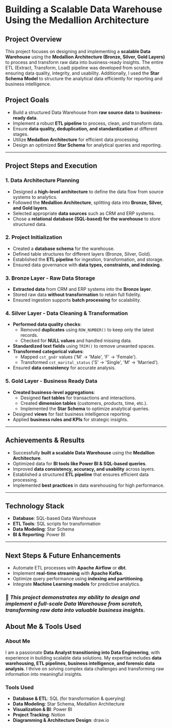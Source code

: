 # **Building a Scalable Data Warehouse Using the Medallion Architecture**

## **Project Overview**

This project focuses on designing and implementing a **scalable Data Warehouse** using the **Medallion Architecture (Bronze, Silver, Gold Layers)** to process and transform raw data into business-ready insights. The entire ETL (Extract, Transform, Load) pipeline was developed from scratch, ensuring data quality, integrity, and usability. Additionally, I used the **Star Schema Model** to structure the analytical data efficiently for reporting and business intelligence.

## **Project Goals**

- Build a structured Data Warehouse from **raw source data** to **business-ready data**.
- Implement a robust **ETL pipeline** to process, clean, and transform data.
- Ensure **data quality, deduplication, and standardization** at different stages.
- Utilize **Medallion Architecture** for efficient data processing.
- Design an optimized **Star Schema** for analytical queries and reporting.

---

## **Project Steps and Execution**

### **1. Data Architecture Planning**

- Designed a **high-level architecture** to define the data flow from source systems to analytics.
- Followed the **Medallion Architecture**, splitting data into **Bronze, Silver, and Gold layers**.
- Selected appropriate **data sources** such as CRM and ERP systems.
- Chose a **relational database (SQL-based) for the warehouse** to store structured data.

### **2. Project Initialization**

- Created a **database schema** for the warehouse.
- Defined table structures for different layers (Bronze, Silver, Gold).
- Established the **ETL pipeline** for ingestion, transformation, and storage.
- Ensured data governance with **data types, constraints, and indexing**.

### **3. Bronze Layer - Raw Data Storage**

- **Extracted data** from CRM and ERP systems into the **Bronze layer**.
- Stored raw data **without transformation** to retain full fidelity.
- Ensured ingestion supports **batch processing** for scalability.

### **4. Silver Layer - Data Cleaning & Transformation**

- **Performed data quality checks**:
  - Removed **duplicates** using `ROW_NUMBER()` to keep only the latest records.
  - Checked for **NULL values** and handled missing data.
- **Standardized text fields** using `TRIM()` to remove unwanted spaces.
- **Transformed categorical values**:
  - Mapped `cst_gndr` values ('M' → 'Male', 'F' → 'Female').
  - Transformed `cst_marital_status` ('S' → 'Single', 'M' → 'Married').
- Ensured **data consistency** for accurate analysis.

### **5. Gold Layer - Business Ready Data**

- **Created business-level aggregations**:
  - Designed **fact tables** for transactions and interactions.
  - Created **dimension tables** (customers, products, time, etc.).
  - Implemented the **Star Schema** to optimize analytical queries.
- Designed **views** for fast business intelligence reporting.
- Applied **business rules and KPIs** for strategic insights.

---

## **Achievements & Results**

- Successfully **built a scalable Data Warehouse** using the **Medallion Architecture**.
- Optimized data for **BI tools like Power BI & SQL-based queries**.
- Improved **data consistency, accuracy, and usability** across layers.
- Established a structured **ETL pipeline** that ensures efficient data processing.
- Implemented **best practices** in data warehousing for high performance.

---

## **Technology Stack**

- **Database**: SQL-based Data Warehouse
- **ETL Tools**: SQL scripts for transformation
- **Data Modeling**: Star Schema
- **BI & Reporting**: Power BI

---

## **Next Steps & Future Enhancements**

- Automate ETL processes with **Apache Airflow** or **dbt**.
- Implement **real-time streaming** with **Apache Kafka**.
- Optimize query performance using **indexing and partitioning**.
- Integrate **Machine Learning models** for predictive analytics.

### 🚀 *This project demonstrates my ability to design and implement a full-scale Data Warehouse from scratch, transforming raw data into valuable business insights.*



## **About Me & Tools Used**

### **About Me**
I am a passionate **Data Analyst transitioning into Data Engineering**, with experience in building scalable data solutions. My expertise includes **data warehousing, ETL pipelines, business intelligence, and forensic data analysis**. I thrive on solving complex data challenges and transforming raw information into meaningful insights.

### **Tools Used**
- **Database & ETL**: SQL (for transformation & querying)
- **Data Modeling**: Star Schema, Medallion Architecture
- **Visualization & BI**: Power BI
- **Project Tracking**: Notion
- **Diagramming & Architecture Design**: draw.io


